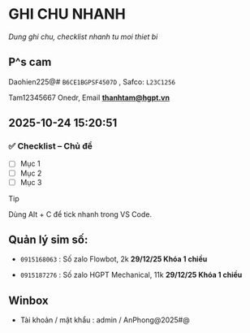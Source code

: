 # GHI CHU NHANH

*Dung ghi chu, checklist nhanh tu moi thiet bi*

## P^s cam
Daohien225@#  `B6CE1BGPSF4507D` , Safco: `L23C1256`  

Tam12345667 Onedr, Email  **thanhtam@hgpt.vn**
## 2025-10-24 15:20:51

### ✅ Checklist – Chủ đề

- [ ] Mục 1
- [ ] Mục 2
- [ ] Mục 3

> [!TIP]
> Dùng Alt + C để tick nhanh trong VS Code.

## Quản lý sim số:

* `0915168063` : Số zalo Flowbot, 2k  **29/12/25 Khóa 1 chiều**

* `0915187276` : Số zalo HGPT Mechanical, 11k   **29/12/25 Khóa 1 chiều**

## Winbox

* Tài khoản / mật khẩu : admin / AnPhong@2025#@

